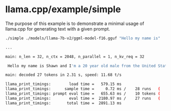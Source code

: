 # llama.cpp/example/simple

The purpose of this example is to demonstrate a minimal usage of llama.cpp for generating text with a given prompt.

```bash
./simple ./models/llama-7b-v2/ggml-model-f16.gguf "Hello my name is"

...

main: n_len = 32, n_ctx = 2048, n_parallel = 1, n_kv_req = 32

 Hello my name is Shawn and I'm a 20 year old male from the United States. I'm a 20 year old

main: decoded 27 tokens in 2.31 s, speed: 11.68 t/s

llama_print_timings:        load time =   579.15 ms
llama_print_timings:      sample time =     0.72 ms /    28 runs   (    0.03 ms per token, 38888.89 tokens per second)
llama_print_timings: prompt eval time =   655.63 ms /    10 tokens (   65.56 ms per token,    15.25 tokens per second)
llama_print_timings:        eval time =  2180.97 ms /    27 runs   (   80.78 ms per token,    12.38 tokens per second)
llama_print_timings:       total time =  2891.13 ms
```
